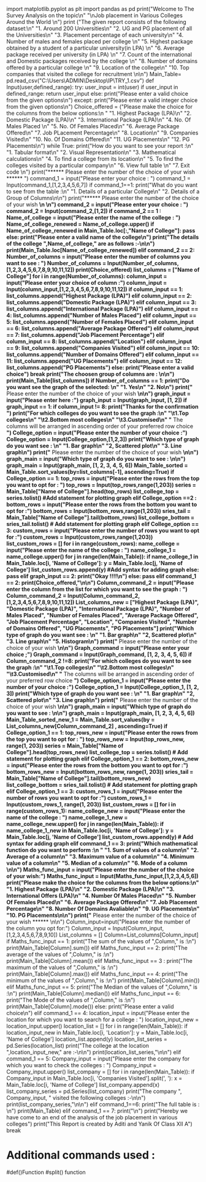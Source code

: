 import matplotlib.pyplot as plt
import pandas as pd
print("Welcome to The Survey Analysis on the topic\n"
      "\nJob placement in Various Colleges Around the World \n")
print ("The given report consists of the following dataset:\n"
       "1.  Around 200 Universities\n"
       "2.  UG and PG placement of all the Universities\n"
       "3.  Placement percentage of each university\n"
       "4.  Number of males and females placed per college \n"
       "5.  Highest package obtained by a student of a particular university(in LPA) \n"
       "6.  Average package received per university (in LPA) \n"
       "7.  Count of the international and Domestic packages received by the college \n"
       "8.  Number of domains offered by a particular college \n"
       "9.  Location of the college\n"
       "10. Top companies that visited the college for recruitment \n\n")
Main_Table= pd.read_csv("C:\\Users\ADMIN\Desktop\IP\TRY_1.csv")
def Input(user,defined_range):
    try:
        user_input = int(user)
        if user_input in defined_range:
            return user_input
        else:
            print("Please enter a valid choice from the given options\n")
    except:
        print("Please enter a valid integer choice from the given options\n")
Choice_offered = ("Please make the choice for the columns from the below options:\n "
                       "1.  Highest Package (LPA)\n"
                       "2.  Domestic Package (LPA)\n"
                       "3.  International Package (LPA)\n"
                       "4.  No. Of Males Placed \n"
                       "5.  No. Of Females Placed\n"
                       "6.  Average Package Offered\n"
                       "7.  Job PLacement Percentage\n"
                       "8.  Location\n"
                       "9.  Companies Visited\n"
                       "10. No. Of Domains Offered\n"
                       "11. UG Placements\n"
                       "12. PG Placements\n")
while True:
    print("How do you want to see your report :\n"
          "1. Tabular format\n"
          "2. Visual Representation\n"
          "3. Mathematical calculations\n"
          "4. To find a college from its location\n"
          "5. To find the colleges visited by a particular company\n"
          "6. View full table \n"
          "7. Exit code \n")
    print("****** Please enter the number of the choice of your wish ****** ")
    command_1 = input("Please enter your choice : ")
    command_1 = Input(command_1,[1,2,3,4,5,6,7])
    if command_1==1:
        print("What do you want to see from the table :\n"
              "1. Details of a particular College\n"
              "2. Details of a Group of Columns\n\n")
        print("****** Please enter the number of the choice of your wish ******\n \n")
        command_2 = input("Please enter your choice : ")
        command_2 = Input(command_2,[1,2])
        if command_2 == 1 :
            Name_of_college = input("Please enter the name of the college : ")
            Name_of_college_renewed = Name_of_college.upper()
            if Name_of_college_renewed in Main_Table.loc[:,"Name of College"]:
                pass
            else:
                print("Please enter a valid name of the college\n")
            print("The details of the college ",Name_of_college," are as follows :-\n\n")
            print(Main_Table.loc[Name_of_college_renewed])
        elif command_2 == 2:
            Number_of_columns = input("Please enter the number of columns you want to see : ")
            Number_of_columns = Input(Number_of_columns,[1,2,3,4,5,6,7,8,9,10,11,12])
            print(Choice_offered)
            list_columns = ["Name of College"]
            for i in range(Number_of_columns):
                column_input = input("Please enter your choice of column :")
                column_input = Input(column_input,[1,2,3,4,5,6,7,8,9,10,11,12])
                if column_input == 1:
                     list_columns.append("Highest Package (LPA)")
                elif column_input == 2:
                    list_columns.append("Domestic Package (LPA)")
                elif column_input == 3:
                    list_columns.append("International Package (LPA)")
                elif column_input == 4:
                    list_columns.append("Number of Males Placed")
                elif column_input == 5:
                    list_columns.append("Number of Females Placed")
                elif column_input == 6:
                    list_columns.append("Average Package Offered")
                elif column_input == 7:
                    list_columns.append("Job Placement Percentage")
                elif column_input == 8:
                    list_columns.append("Location")
                elif column_input == 9:
                    list_columns.append("Companies Visited")
                elif column_input == 10:
                    list_columns.append("Number of Domains Offered")
                elif column_input == 11:
                    list_columns.append("UG Placements")
                elif column_input == 12:
                    list_columns.append("PG Placements")
                else:
                    print("Please enter a valid choice")
                    break
            print("The choosen group of columns are : \n\n")
            print(Main_Table[list_columns])
            if Number_of_columns == 1:
                print("Do you want see the graph of the selected: \n"
                    "1. Yes\n"
                    "2. No\n")
                print("****** Please enter the number of the choice of your wish ******\n\n")
                graph_input = input("Please enter here :")
                graph_input = Input(graph_input, [1, 2])
                if graph_input == 1:
                    if column_input != 8:
                        print("Thanks for the confirmation ")
                        print("For which colleges do you want to see the graph :\n"
                              "\t1.Top colleges\n"
                              "\t2.Bottom most colleges\n"
                              "\t3.Customised\n"
                              "****** The columns will be arranged in ascending order of your preferred row choice ******")
                        College_option = input("Please enter the number of your choice :")
                        College_option = Input(College_option,[1,2,3])
                        print("Which type of graph do you want see : \n"
                              "1. Bar graph\n"
                              "2, Scattered plot\n"
                              "3. Line graph\n")
                        print("****** Please enter the number of the choice of your wish ******\n\n")
                        graph_main = input("Which type of graph do you want to see : \n\n")
                        graph_main = Input(graph_main, [1, 2, 3, 4, 5, 6])
                        Main_Table_sorted = Main_Table.sort_values(by=list_columns[-1], ascending=True)
                        if College_option == 1:
                            top_rows = input("Please enter the rows from the top you want to opt for : ")
                            top_rows = Input(top_rows,range(1,203))
                            series = Main_Table["Name of College"].head(top_rows)
                            list_college_top = series.tolist()
                            #Add statement for plotting graph
                        elif College_option ==2 :
                            bottom_rows = input("Please enter the rows from the bottom you want to opt for :")
                            bottom_rows = Input(bottom_rows,range(1,203))
                            sries_tail = Main_Table["Name of College"].tail(bottom_rows)
                            list_college_bottom = sries_tail.tolist()
                            # Add statement for plotting graph
                        elif College_option == 3:
                            custom_rows = input("Please enter the number of rows you want to opt for :")
                            custom_rows = Input(custom_rows,range(1,203))
                            list_custom_rows = []
                            for i in range(custom_rows):
                                name_college = input("Please enter the name of the college : ")
                                name_college_1 = name_college.upper()
                                for j in range(len(Main_Table)):
                                    if name_college_1 in Main_Table.loc[i, 'Name of College']:
                                        y = Main_Table.loc[j, 'Name of College']
                                        list_custom_rows.append(y)
                            #Add syntax for adding graph
                    else:
                        pass
                elif graph_input == 2:
                    print("Okay !!!!\n")
            else:
                pass
    elif command_1 == 2:
        print(Choice_offered,"\n\n")
        Column_command_2 = input("Please enter the column from the list for which you want to see the graph : ")
        Column_command_2 = Input(Column_command_2,[1,2,3,4,5,6,7,8,9,10,11,12])
        List_columns_new = ["Highest Package (LPA)",
                            "Domestic Package (LPA)",
                            "International Package (LPA)",
                            "Number of Males Placed",
                            "Number of Females Placed",
                            "Average Package Offered",
                            "Job Placement Percentage",
                            "Location",
                            "Companies Visited",
                            "Number of Domains Offered",
                            "UG Placements",
                            "PG Placements"]
        print("Which type of graph do you want see : \n"
              "1. Bar graph\n"
              "2, Scattered plot\n"
              "3. Line graph\n"
              "5. Histogram\n")
        print("****** Please enter the number of the choice of your wish ******\n\n")
        Graph_command = input("Please enter your choice ;")
        Graph_command = Input(Graph_command, [1, 2, 3, 4, 5, 6])
        if Column_command_2 !=8:
            print("For which colleges do you want to see the graph :\n"
                  "\t1.Top colleges\n"
                  "\t2.Bottom most colleges\n"
                  "\t3.Customised\n"
                  "****** The columns will be arranged in ascending order of your preferred row choice ******")
            College_option_1 = input("Please enter the number of your choice :")
            College_option_1 = Input(College_option_1, [1, 2, 3])
            print("Which type of graph do you want see : \n"
                  "1. Bar graph\n"
                  "2, Scattered plot\n"
                  "3. Line graph\n")
            print("****** Please enter the number of the choice of your wish ******\n\n")
            graph_main = input("Which type of graph do you want to see : \n\n")
            graph_main = Input(graph_main, [1, 2, 3, 4, 5, 6])
            Main_Table_sorted_new_1 = Main_Table.sort_values(by = List_columns_new[Column_command_2] , ascending=True)
            if College_option_1 == 1:
                top_rows_new = input("Please enter the rows from the top you want to opt for : ")
                top_rows_new = Input(top_rows_new, range(1, 203))
                series = Main_Table["Name of College"].head(top_rows_new)
                list_college_top = series.tolist()
                # Add statement for plotting graph
            elif College_option_1 == 2:
                bottom_rows_new = input("Please enter the rows from the bottom you want to opt for :")
                bottom_rows_new = Input(bottom_rows_new, range(1, 203))
                sries_tail = Main_Table["Name of College"].tail(bottom_rows_new)
                list_college_bottom = sries_tail.tolist()
                # Add statement for plotting graph
            elif College_option_1 == 3:
                custom_rows_1 = input("Please enter the number of rows you want to opt for :")
                custom_rows_1 = Input(custom_rows_1, range(1, 203))
                list_custom_rows = []
                for i in range(custom_rows_1):
                    name_college_new = input("Please enter the name of the college : ")
                    name_college_1_new = name_college_new.upper()
                    for j in range(len(Main_Table)):
                        if name_college_1_new in Main_Table.loc[i, 'Name of College']:
                            y = Main_Table.loc[j, 'Name of College']
                            list_custom_rows.append(y)
                # Add syntax for adding graph
    elif command_1 == 3:
        print("Which mathematical function do you want to perform :\n "
              "1. Sum of values of a column\n"
              "2. Average of a column\n"
              "3. Maximum value of a column\n"
              "4. Minimum value of a column\n"
              "5. Median of a column\n"
              "6. Mode of a column \n\n")
        Maths_func_input = input("Please enter the number of the choice of your wish:")
        Maths_func_input = Input(Maths_func_input,[1,2,3,4,5,6])
        print("Please make the choice for the columns from the below options:\n"
                  "1.  Highest Package (LPA)\n"
                  "2.  Domestic Package (LPA)\n"
                  "3.  International Offers (LPA)\n"
                  "4.  Number Of Males Placed\n"
                  "5.  Number Of Females Placed\n"
                  "6.  Average Package Offered\n"
                  "7. Job Placement Percentage\n"
                  "8. Number Of Domains Avaliable\n"
                  "9. UG Placements\n"
                  "10. PG Placements\n\n")
        print("****** Please enter the number of the choice of your wish ****** \n\n")
        Column_input=input("Please enter the number of the column you opt for:")
        Column_input = Input(Column_input,[1,2,3,4,5,6,7,8,9,10])
        List_columns = []
        Column=List_columns[Column_input]
        if Maths_func_input == 1:
            print("The sum of the values of ",Column," is :\n")
            print(Main_Table[Column].sum())
        elif Maths_func_input == 2:
            print("The average of the values of ",Column," is :\n")
            print(Main_Table[Column].mean())
        elif Maths_func_input == 3 :
            print("The maximum of the values of ",Column," is :\n")
            print(Main_Table[Column].max())
        elif Maths_func_input == 4:
            print("The minimum of the values of ",Column," is :\n")
            print(Main_Table[Column].min())
        elif Maths_func_input == 5:
            print("The Median of the values of ",Column," is :\n")
            print(Main_Table[Column].median())
        elif Maths_func_input == 6:
            print("The Mode of the values of ",Column," is :\n")
            print(Main_Table[Column].mode())
        else:
            print("Please enter a valid choice\n")
    elif command_1 == 4:
        location_input = input("Please enter the location for which you want to search for a college : ")
        location_input_new = location_input.upper()
        location_list = []
        for i in range(len(Main_Table)):
            if location_input_new in Main_Table.loc[i, 'Location']:
                y = Main_Table.loc[i, 'Name of College']
                location_list.append(y)
        location_list_series = pd.Series(location_list)
        print("The college at the location ",location_input_new," are :-\n\n")
        print(location_list_series,"\n\n")
    elif command_1 == 5:
        Company_input = input("Please enter the company for which you want to check the colleges : ")
        Company_input = Company_input.upper()
        list_company = []
        for i in range(len(Main_Table)):
            if Company_input in Main_Table.loc[i, 'Companies Visited'].split(', '):
                x = Main_Table.loc[i, 'Name of College']
                list_company.append(x)
        list_company_series = pd.Series(list_company)
        print("The company ", Company_input, " visited the following colleges :-\n\n")
        print(list_company_series,"\n\n")
    elif command_1==6:
        print("The full table is : \n")
        print(Main_Table)
    elif command_1 == 7:
        print("\n")
        print("Hereby we have come to an end of the analysis of the job placement in various colleges")
        print("This Report is created by Aditi and Yanik Of Class XII A")
        break
# Additional commands used :
#def()Function
#split() function
